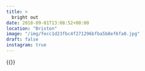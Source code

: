 ```yaml
---
title: >
  bright out
date: 2018-09-01T13:08:52+00:00
location: "Brixton"
image: "/img/fecc1d23fbc4f271296bfba5b8ef6fa0.jpg"
draft: false
instagram: true
---
```


{{<photo src="/img/fecc1d23fbc4f271296bfba5b8ef6fa0.jpg">}}
